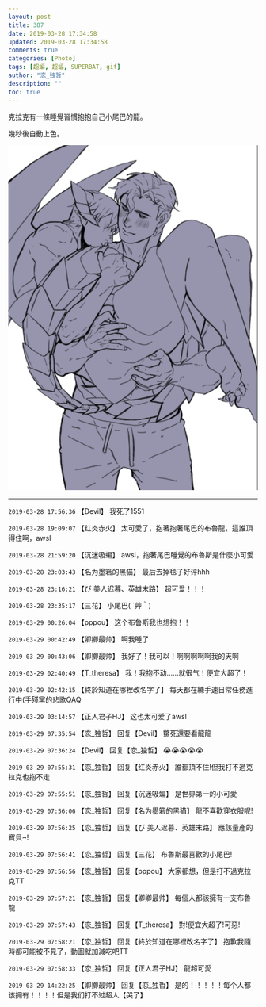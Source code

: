 ```yaml
---
layout: post
title: 387
date: 2019-03-28 17:34:58
updated: 2019-03-28 17:34:58
comments: true
categories: [Photo]
tags: [超蝙, 超蝠, SUPERBAT, gif]
author: "恋_独哲"
description: ""
toc: true
---
```


<p>克拉克有一條睡覺習慣抱抱自己小尾巴的龍。</p> 
<p>幾秒後自動上色。</p>

![](https://raw.githubusercontent.com/alicewish/maple50821/master/img_YW5MWVN1NEpoZFhiWWFFZHVvUVM1ajA3elpFQ1FmNDlIalE2UnRVTG03NWI4T1ZkQkhOSmJBPT0.gif)

---

`2019-03-28 17:56:36` 【Devil】 我死了1551

`2019-03-28 19:09:07` 【红炎赤火】 太可愛了，抱著抱著尾巴的布魯龍，這誰頂得住啊，awsl

`2019-03-28 21:59:20` 【沉迷吸蝙】 awsl，抱著尾巴睡覺的布魯斯是什麼小可愛

`2019-03-28 23:03:43` 【名为墨箬的黑猫】 最后去掉毯子好评hhh

`2019-03-28 23:16:21` 【び 美人迟暮、英雄末路】 超可爱！！！

`2019-03-28 23:35:17` 【三花】 小尾巴( ´艸｀)

`2019-03-29 00:26:04` 【pppou】 这个布鲁斯我也想抱！！

`2019-03-29 00:42:49` 【卿卿最帅】 啊我睡了

`2019-03-29 00:43:06` 【卿卿最帅】 我好了！我可以！啊啊啊啊啊我的天啊

`2019-03-29 02:40:49` 【T\_theresa】 我！我抱不动……就很气！便宜大超了！

`2019-03-29 02:42:15` 【終於知道在哪裡改名字了】 每天都在練手速日常任務進行中(手殘黨的悲歌QAQ

`2019-03-29 03:14:57` 【正人君子HJ】 这也太可爱了awsl

`2019-03-29 07:35:54` 【恋\_独哲】 回复【Devil】 鱉死還要看龍龍

`2019-03-29 07:36:24` 【Devil】 回复【恋\_独哲】 😭😭😭😭😭

`2019-03-29 07:55:31` 【恋\_独哲】 回复【红炎赤火】 誰都頂不住!但我打不過克拉克也抱不走

`2019-03-29 07:55:51` 【恋\_独哲】 回复【沉迷吸蝙】 是世界第一的小可愛

`2019-03-29 07:56:06` 【恋\_独哲】 回复【名为墨箬的黑猫】 龍不喜歡穿衣服呢!

`2019-03-29 07:56:25` 【恋\_独哲】 回复【び 美人迟暮、英雄末路】 應該量產的寶貝~!

`2019-03-29 07:56:41` 【恋\_独哲】 回复【三花】 布魯斯最喜歡的小尾巴!

`2019-03-29 07:56:56` 【恋\_独哲】 回复【pppou】 大家都想，但是打不過克拉克TT

`2019-03-29 07:57:21` 【恋\_独哲】 回复【卿卿最帅】 每個人都該擁有一支布魯龍

`2019-03-29 07:57:43` 【恋\_独哲】 回复【T\_theresa】 對!便宜大超了!可惡!

`2019-03-29 07:58:21` 【恋\_独哲】 回复【終於知道在哪裡改名字了】 抱歉我隨時都可能被不見了，動圖就加減吃吧TT

`2019-03-29 07:58:33` 【恋\_独哲】 回复【正人君子HJ】 龍超可愛

`2019-03-29 14:22:25` 【卿卿最帅】 回复【恋\_独哲】 是的！！！！！每个人都该拥有！！！！但是我们打不过超人【哭了】
